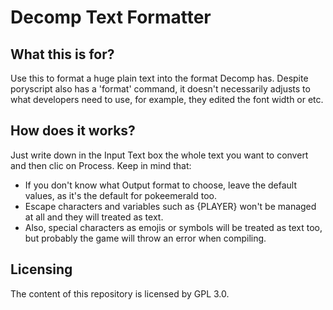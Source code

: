 # Decomp Text Formatter

## What this is for?

Use this to format a huge plain text into the format Decomp has. Despite poryscript also has a 'format' command, it doesn't necessarily adjusts to what developers need to use, for example, they edited the font width or etc.

## How does it works?</h2>

Just write down in the Input Text box the whole text you want to convert and then clic on Process.
Keep in mind that:

- If you don't know what Output format to choose, leave the default values, as it's the default for pokeemerald too.
- Escape characters and variables such as {PLAYER} won't be managed at all and they will treated as text.
- Also, special characters as emojis or symbols will be treated as text too, but probably the game will throw an error when compiling.

## Licensing

The content of this repository is licensed by GPL 3.0.